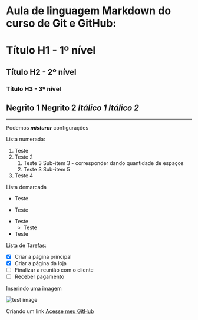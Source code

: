 # Aula de linguagem Markdown do curso de Git e GitHub:


# Título H1 - 1º nível
## Título H2 -  2º nível
### Título H3 - 3º nível

**Negrito 1**
__Negrito 2__
*Itálico 1*
_Itálico 2_
--- 
***
Podemos  __*misturar*__ configurações

Lista numerada:

1. Teste
1. Teste 2
   1. Teste 3 Sub-item 3 - corresponder dando quantidade de espaços
   1. Teste 3 Sub-item 5
1. Teste 4

Lista demarcada

* Teste
- Teste
* Teste
   * Teste
* Teste

Lista de Tarefas:

- [x] Criar a página principal
- [x] Criar a página da loja
- [ ] Finalizar a reunião com o cliente
- [ ] Receber pagamento

Inserindo uma imagem

![test image](https://user-images.githubusercontent.com/26506392/80550129-7b4d0900-8995-11ea-815d-6bbf35474ec8.png)

Criando um link
[Acesse meu GitHub](https://github.com/thelucasgabriel)